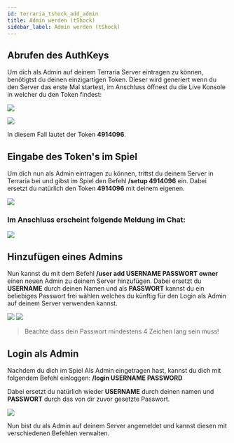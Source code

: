 ```yaml
---
id: terraria_tshock_add_admin
title: Admin werden (tShock)
sidebar_label: Admin werden (tShock)
---
```



## Abrufen des AuthKeys

Um dich als Admin auf deinem Terraria Server eintragen zu können, benötigtst du deinen einzigartigen Token.
Dieser wird generiert wenn du den Server das erste Mal startest, im Anschluss öffnest du die Live Konsole in welcher du den Token findest:

![](https://screensaver01.zap-hosting.com/index.php/s/QdADCfXceB85KxB/preview)

![](https://screensaver01.zap-hosting.com/index.php/s/CRTMBC9yP2LpP3m/preview)

In diesem Fall lautet der Token **4914096**.

## Eingabe des Token's im Spiel

Um dich nun als Admin eintragen zu können, trittst du deinem Server in Terraria bei und gibst im Spiel den Befehl **/setup 4914096** ein.
Dabei ersetzt du natürlich den Token **4914096** mit deinem eigenen.

![](https://screensaver01.zap-hosting.com/index.php/s/krBPgfmLHjiHEdb/preview)

### Im Anschluss erscheint folgende Meldung im Chat:

![](https://screensaver01.zap-hosting.com/index.php/s/stepq2a7TPsmkxp/preview)


## Hinzufügen eines Admins

Nun kannst du mit dem Befehl **/user add USERNAME PASSWORT owner** einen neuen Admin zu deinem Server hinzufügen. 
Dabei ersetzt du **USERNAME** durch deinen Namen und als **PASSWORT** kannst du ein beliebiges Passwort frei wählen
welches du künftig für den Login als Admin auf deinem Server verwenden kannst. 

![](https://screensaver01.zap-hosting.com/index.php/s/cnJFzX3JL2jbLDz/preview)
![](https://screensaver01.zap-hosting.com/index.php/s/s46M223fRAixDzz/preview)

> Beachte dass dein Passwort mindestens 4 Zeichen lang sein muss!

## Login als Admin

Nachdem du dich im Spiel Als Admin eingetragen hast, kannst du dich mit folgendem Befehl einloggen:
**/login USERNAME PASSWORD**

Dabei ersetzt du natürlich wieder **USERNAME** durch deinen namen und **PASSWORT** durch das von dir zuvor gesetzte Passwort.

![](https://screensaver01.zap-hosting.com/index.php/s/kgSQGrYHYLTZcep/preview)

Nun bist du als Admin auf deinem Server angemeldet und kannst diesen mit verschiedenen Befehlen verwalten.
